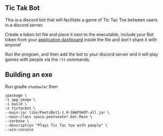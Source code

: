 ## Tic Tak Bot

This is a discord bot that will facilitate a game of Tic Tac Toe between 
users in a discord server. 

Create a token.txt file and place it next to the executable, include your
Bot token from your [application dashboard] inside the file and don't
share it with anyone!

Run the program, and then add the bot to your discord server and it will
play games with people via the `!tt` commands.

[application dashboard]:https://discord.com/developers/applications


## Building an exe

Run gradle `shadowJar` then

```
jpackage \
-t app-image \
-i build \
-n tictacbot \
--main-jar libs/PeetsBot1-1.0-SNAPSHOT-all.jar \
--main-class space.peetseater.bot.Main \
--verbose \
--description "Plays Tic Tac toe with people" \
--win-console
```